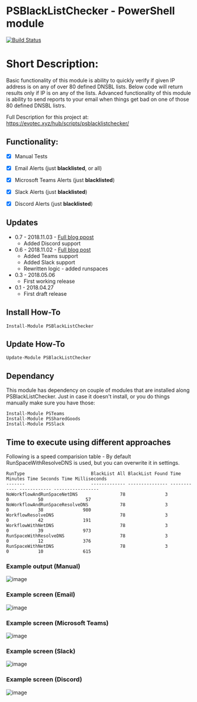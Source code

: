 # PSBlackListChecker - PowerShell module

[![Build Status](https://dev.azure.com/evotecpl/PSBlackListChecker/_apis/build/status/EvotecIT.PSBlackListChecker)](https://dev.azure.com/evotecpl/PSBlackListChecker/_build/latest?definitionId=3)

# Short Description:
Basic functionality of this module is ability to quickly verify if given IP address is on any of over 80 defined DNSBL lists. Below code will return results only if IP is on any of the lists. Advanced functionality of this module is ability to send reports to your email when things get bad on one of those 80 defined DNSBL listrs.

Full Description for this project at: https://evotec.xyz/hub/scripts/psblacklistchecker/

## Functionality:
- [x] Manual Tests
- [x] Email Alerts (just **blacklisted**, or all)
- [x] Microsoft Teams Alerts (just **blacklisted**)
- [x] Slack Alerts (just **blacklisted**)
- [x] Discord Alerts (just **blacklisted**)


## Updates
- 0.7 - 2018.11.03 - [Full blog ppost](https://evotec.xyz/psblacklistchecker-added-discord-support/)
    - Added Discord support
- 0.6 - 2018.11.02 - [Full blog post](https://evotec.xyz/psblacklistchecker-notifications-to-microsoft-teams-slack-of-blacklisted-ips/)
    - Added Teams support
    - Added Slack support
    - Rewritten logic - added runspaces
- 0.3 - 2018.05.06
    - First working release
- 0.1 - 2018.04.27
    - First draft release


## Install How-To

```
Install-Module PSBlackListChecker
```

## Update How-To

```
Update-Module PSBlackListChecker
```

## Dependancy
This module has dependency on couple of modules that are installed along PSBlackListChecker. Just in case it doesn't install, or you do things manually make sure you have those:

```
Install-Module PSTeams
Install-Module PSSharedGoods
Install-Module PSSlack
```

## Time to execute using different approaches

Following is a speed comparision table - By default RunSpaceWithResolveDNS is used, but you can overwrite it in settings.

```
RunType                         BlackList All BlackList Found Time Minutes Time Seconds Time Milliseconds
-------                         ------------- --------------- ------------ ------------ -----------------
NoWorkflowAndRunSpaceNetDNS                78               3            0           50                57
NoWorkflowAndRunSpaceResolveDNS            78               3            0           38               980
WorkflowResolveDNS                         78               3            0           42               191
WorkflowWithNetDNS                         78               3            0           39               973
RunSpaceWithResolveDNS                     78               3            0           12               376
RunSpaceWithNetDNS                         78               3            0           10               615
```


### Example output (Manual)

![image](https://evotec.xyz/wp-content/uploads/2018/04/img_5ae61b3ba2c75.png)

### Example screen (Email)

![image](https://evotec.xyz/wp-content/uploads/2018/04/img_5ae624e384d2c.png)


### Example screen (Microsoft Teams)

![image](https://evotec.xyz/wp-content/uploads/2018/11/img_5bdca1f52c3c8.png)


### Example screen (Slack)

![image](https://evotec.xyz/wp-content/uploads/2018/11/img_5bdca221efcaf.png)

### Example screen (Discord)

![image](https://evotec.xyz/wp-content/uploads/2018/11/img_5bddf4c2bfdcc.png)
